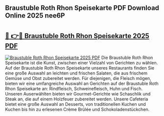 ## Braustuble Roth Rhon Speisekarte PDF Download Online 2025 nee6P

# <h2><a href="http://gca6kjm.nevu.top/?p=Braustuble+Roth+Rhon+Speisekarte">🔗 👉🔴 Braustuble Roth Rhon Speisekarte 2025 PDF</a></h2>

[![Braustuble Roth Rhon Speisekarte 2025 PDF](https://i.imgur.com/dBaPXMq.png)](http://gca6kjm.nevu.top/?p=Braustuble+Roth+Rhon+Speisekarte)
Die Braustuble Roth Rhon Speisekarte ist die Kunst, zwischen einer Vielzahl von Gerichten zu wählen. Auf der Braustuble Roth Rhon Speisekarte unseres Restaurants finden Sie eine große Auswahl an leichten und frischen Salaten, die aus frischem Gemüse und Obst zubereitet werden. Für diejenigen, die Fleisch mögen, bieten wir eine umfangreiche Auswahl an Gerichten auf der Braustuble Roth Rhon Speisekarte an: Rindfleisch, Schweinefleisch, Huhn und Fisch. Unseren Auserwählten bieten wir Gourmet-Gerichte wie Schaschlik und Steak an, die auf einem Holzfeuer zubereitet werden. Unsere Cafeteria bietet eine große Auswahl an Desserts, von traditionellen Kuchen und Kuchen bis hin zu erlesenen Crème Brûlée und Schokoladenstückchen.
